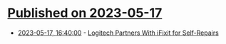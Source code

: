 # [Published on 2023-05-17](index.md)

* [2023-05-17, 16:40:00](https://hardware.slashdot.org/story/23/05/17/1612239/logitech-partners-with-ifixit-for-self-repairs?utm_source=rss1.0mainlinkanon&utm_medium=feed) - [Logitech Partners With iFixit for Self-Repairs](https://hardware.slashdot.org/story/23/05/17/1612239/logitech-partners-with-ifixit-for-self-repairs?utm_source=rss1.0mainlinkanon&utm_medium=feed)
